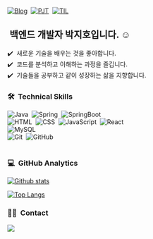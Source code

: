 [![Blog](https://img.shields.io/badge/Blog-Tistory-white.svg)](https://crupy.tistory.com)&nbsp; 
[![PJT](https://img.shields.io/badge/PJT-Project_Repo-blue.svg)](https://github.com/BvrPark/PJT)&nbsp;
[![TIL](https://img.shields.io/badge/TIL-Today_I_Learned-green.svg)](https://github.com/BvrPark/TIL)&nbsp;

## &nbsp;백엔드 개발자 박지호입니다. ☺️

✔️ &nbsp;새로운 기술을 배우는 것을 좋아합니다.\
✔️ &nbsp;코드를 분석하고 이해하는 과정을 즐깁니다.\
✔️ &nbsp;기술들을 공부하고 같이 성장하는 삶을 지향합니다.


### 🛠 &nbsp;Technical Skills
![Java](https://img.shields.io/badge/-Java-05122A?style=flat&logo=openJDK)&nbsp;
![Spring](https://img.shields.io/badge/-Spring-05122A?style=flat&logo=spring)&nbsp;
![SpringBoot](https://img.shields.io/badge/-SpringBoot-05122A?style=flat&logo=springboot)&nbsp;\
![HTML](https://img.shields.io/badge/-HTML-05122A?style=flat&logo=HTML5)&nbsp;
![CSS](https://img.shields.io/badge/-CSS-05122A?style=flat&logo=CSS3&logoColor=1572B6)&nbsp;
![JavaScript](https://img.shields.io/badge/-JavaScript-05122A?style=flat&logo=javascript)&nbsp;
![React](https://img.shields.io/badge/-React-05122A?style=flat&logo=react)&nbsp;\
![MySQL](https://img.shields.io/badge/-MySQL-05122A?style=flat&logo=mysql)&nbsp;\
![Git](https://img.shields.io/badge/-Git-05122A?style=flat&logo=git)&nbsp;
![GitHub](https://img.shields.io/badge/-GitHub-05122A?style=flat&logo=github)&nbsp;\
<br/>


### 💻 &nbsp;GitHub Analytics

[![Github stats](https://github-readme-stats-git-masterrstaa-rickstaa.vercel.app/api?username=bvrpark&show_icons=true)](https://github.com/bvrpark/github-readme-stats)

[![Top Langs](https://github-readme-stats-git-masterrstaa-rickstaa.vercel.app/api/top-langs/?username=bvrpark)](https://github.com/bvrpark/github-readme-stats)


### 🤝🏻 &nbsp;Contact
<a href="mailto:devcrupy@gmail.com"><img src="https://img.shields.io/badge/-devcrupy@gmail.com-D14836?style=flat&logo=Gmail&logoColor=white"/></a>
